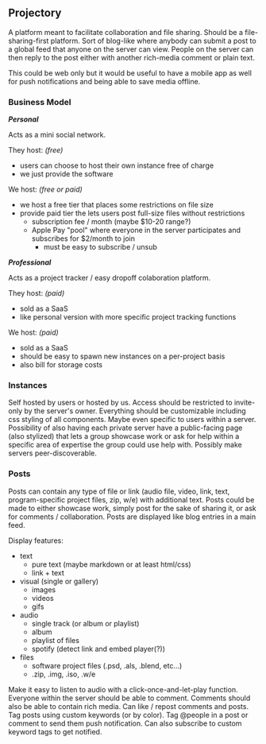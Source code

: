 ## Projectory

A platform meant to facilitate collaboration and file sharing. Should be a file-sharing-first platform. Sort of blog-like where anybody can submit a post to a global feed that anyone on the server can view. People on the server can then reply to the post either with another rich-media comment or plain text.

This could be web only but it would be useful to have a mobile app as well for push notifications and being able to save media offline.

### Business Model

***Personal***

Acts as a mini social network.

They host: _(free)_
- users can choose to host their own instance free of charge
- we just provide the software

We host: _(free or paid)_
- we host a free tier that places some restrictions on file size
- provide paid tier the lets users post full-size files without restrictions
    - subscription fee / month (maybe $10-20 range?)
    - Apple Pay "pool" where everyone in the server participates and subscribes for $2/month to join
        - must be easy to subscribe / unsub

***Professional***

Acts as a project tracker / easy dropoff colaboration platform.

They host: _(paid)_
- sold as a SaaS
- like personal version with more specific project tracking functions

We host: _(paid)_
- sold as a SaaS
- should be easy to spawn new instances on a per-project basis
- also bill for storage costs

### Instances

Self hosted by users or hosted by us. Access should be restricted to invite-only by the server's owner. Everything should be customizable including css styling of all components. Maybe even specific to users within a server.
Possibility of also having each private server have a public-facing page (also stylized) that lets a group showcase work or ask for help within a specific area of expertise the group could use help with. Possibly make servers peer-discoverable.

### Posts

Posts can contain any type of file or link (audio file, video, link, text, program-specific project files, zip, w/e) with additional text. Posts could be made to either showcase work, simply post for the sake of sharing it, or ask for comments / collaboration. Posts are displayed like blog entries in a main feed.

Display features:
- text
    - pure text (maybe markdown or at least html/css)
    - link + text
- visual (single or gallery)
    - images
    - videos
    - gifs
- audio
    - single track (or album or playlist)
    - album
    - playlist of files
    - spotify (detect link and embed player(?))
- files
    - software project files (.psd, .als, .blend, etc...)
    - .zip, .img, .iso, .w/e

Make it easy to listen to audio with a click-once-and-let-play function.
Everyone within the server should be able to comment.
Comments should also be able to contain rich media.
Can like / repost comments and posts.
Tag posts using custom keywords (or by color).
Tag @people in a post or comment to send them push notification.
Can also subscribe to custom keyword tags to get notified.


